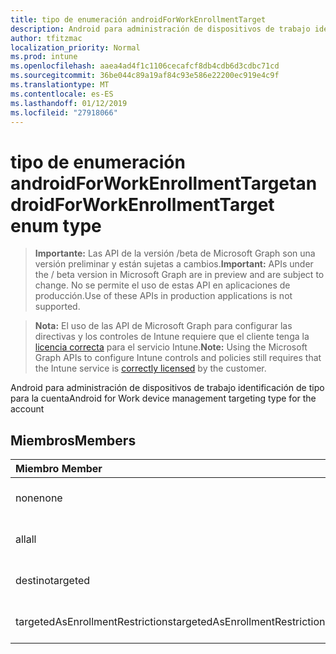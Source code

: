 ```yaml
---
title: tipo de enumeración androidForWorkEnrollmentTarget
description: Android para administración de dispositivos de trabajo identificación de tipo para la cuenta
author: tfitzmac
localization_priority: Normal
ms.prod: intune
ms.openlocfilehash: aaea4ad4f1c1106cecafcf8db4cdb6d3cdbc71cd
ms.sourcegitcommit: 36be044c89a19af84c93e586e22200ec919e4c9f
ms.translationtype: MT
ms.contentlocale: es-ES
ms.lasthandoff: 01/12/2019
ms.locfileid: "27918066"
---
```

# <a name="androidforworkenrollmenttarget-enum-type"></a><span data-ttu-id="d084a-103">tipo de enumeración androidForWorkEnrollmentTarget</span><span class="sxs-lookup"><span data-stu-id="d084a-103">androidForWorkEnrollmentTarget enum type</span></span>

> <span data-ttu-id="d084a-104">**Importante:** Las API de la versión /beta de Microsoft Graph son una versión preliminar y están sujetas a cambios.</span><span class="sxs-lookup"><span data-stu-id="d084a-104">**Important:** APIs under the / beta version in Microsoft Graph are in preview and are subject to change.</span></span> <span data-ttu-id="d084a-105">No se permite el uso de estas API en aplicaciones de producción.</span><span class="sxs-lookup"><span data-stu-id="d084a-105">Use of these APIs in production applications is not supported.</span></span>

> <span data-ttu-id="d084a-106">**Nota:** El uso de las API de Microsoft Graph para configurar las directivas y los controles de Intune requiere que el cliente tenga la [licencia correcta](https://go.microsoft.com/fwlink/?linkid=839381) para el servicio Intune.</span><span class="sxs-lookup"><span data-stu-id="d084a-106">**Note:** Using the Microsoft Graph APIs to configure Intune controls and policies still requires that the Intune service is [correctly licensed](https://go.microsoft.com/fwlink/?linkid=839381) by the customer.</span></span>

<span data-ttu-id="d084a-107">Android para administración de dispositivos de trabajo identificación de tipo para la cuenta</span><span class="sxs-lookup"><span data-stu-id="d084a-107">Android for Work device management targeting type for the account</span></span>
## <a name="members"></a><span data-ttu-id="d084a-108">Miembros</span><span class="sxs-lookup"><span data-stu-id="d084a-108">Members</span></span>
|<span data-ttu-id="d084a-109">Miembro	</span><span class="sxs-lookup"><span data-stu-id="d084a-109">Member</span></span>|<span data-ttu-id="d084a-110">Valor</span><span class="sxs-lookup"><span data-stu-id="d084a-110">Value</span></span>|<span data-ttu-id="d084a-111">Descripción</span><span class="sxs-lookup"><span data-stu-id="d084a-111">Description</span></span>|
|:---|:---|:---|
|<span data-ttu-id="d084a-112">none</span><span class="sxs-lookup"><span data-stu-id="d084a-112">none</span></span>|<span data-ttu-id="d084a-113">0</span><span class="sxs-lookup"><span data-stu-id="d084a-113">0</span></span>|<span data-ttu-id="d084a-114">Todavía no documentado</span><span class="sxs-lookup"><span data-stu-id="d084a-114">Not yet documented</span></span>|
|<span data-ttu-id="d084a-115">all</span><span class="sxs-lookup"><span data-stu-id="d084a-115">all</span></span>|<span data-ttu-id="d084a-116">1</span><span class="sxs-lookup"><span data-stu-id="d084a-116">1</span></span>|<span data-ttu-id="d084a-117">Todavía no documentado</span><span class="sxs-lookup"><span data-stu-id="d084a-117">Not yet documented</span></span>|
|<span data-ttu-id="d084a-118">destino</span><span class="sxs-lookup"><span data-stu-id="d084a-118">targeted</span></span>|<span data-ttu-id="d084a-119">2</span><span class="sxs-lookup"><span data-stu-id="d084a-119">2</span></span>|<span data-ttu-id="d084a-120">Todavía no documentado</span><span class="sxs-lookup"><span data-stu-id="d084a-120">Not yet documented</span></span>|
|<span data-ttu-id="d084a-121">targetedAsEnrollmentRestrictions</span><span class="sxs-lookup"><span data-stu-id="d084a-121">targetedAsEnrollmentRestrictions</span></span>|<span data-ttu-id="d084a-122">3</span><span class="sxs-lookup"><span data-stu-id="d084a-122">3</span></span>|<span data-ttu-id="d084a-123">Todavía no documentado</span><span class="sxs-lookup"><span data-stu-id="d084a-123">Not yet documented</span></span>|





